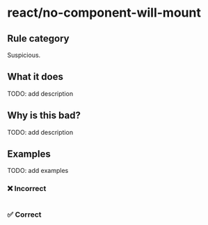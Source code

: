 # react/no-component-will-mount

## Rule category

Suspicious.

## What it does

TODO: add description

## Why is this bad?

TODO: add description

## Examples

TODO: add examples

### ❌ Incorrect

```tsx
```

### ✅ Correct

```tsx
```
